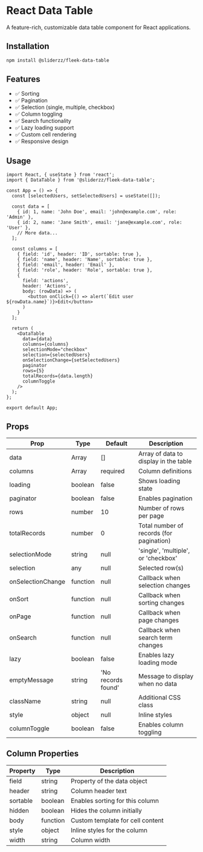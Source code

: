 # React Data Table

A feature-rich, customizable data table component for React applications.

## Installation

```bash
npm install @sliderzz/fleek-data-table
```


## Features

- ✅ Sorting
- ✅ Pagination
- ✅ Selection (single, multiple, checkbox)
- ✅ Column toggling
- ✅ Search functionality
- ✅ Lazy loading support
- ✅ Custom cell rendering
- ✅ Responsive design

## Usage
```tsx
import React, { useState } from 'react';
import { DataTable } from '@sliderzz/fleek-data-table';

const App = () => {
  const [selectedUsers, setSelectedUsers] = useState([]);

  const data = [
    { id: 1, name: 'John Doe', email: 'john@example.com', role: 'Admin' },
    { id: 2, name: 'Jane Smith', email: 'jane@example.com', role: 'User' },
    // More data...
  ];

  const columns = [
    { field: 'id', header: 'ID', sortable: true },
    { field: 'name', header: 'Name', sortable: true }, 
    { field: 'email', header: 'Email' },
    { field: 'role', header: 'Role', sortable: true },
    {
      field: 'actions',
      header: 'Actions',
      body: (rowData) => (
        <button onClick={() => alert(`Edit user ${rowData.name}`)}>Edit</button>
      )
    }
  ];

  return (
    <DataTable
      data={data}
      columns={columns}
      selectionMode="checkbox"
      selection={selectedUsers}
      onSelectionChange={setSelectedUsers}
      paginator
      rows={5}
      totalRecords={data.length}
      columnToggle
    />
  );
};

export default App;
```


## Props

| Prop | Type | Default | Description |
|------|------|---------|-------------|
| data | Array | [] | Array of data to display in the table |
| columns | Array | required | Column definitions |
| loading | boolean | false | Shows loading state |
| paginator | boolean | false | Enables pagination |
| rows | number | 10 | Number of rows per page |
| totalRecords | number | 0 | Total number of records (for pagination) |
| selectionMode | string | null | 'single', 'multiple', or 'checkbox' |
| selection | any | null | Selected row(s) |
| onSelectionChange | function | null | Callback when selection changes |
| onSort | function | null | Callback when sorting changes |
| onPage | function | null | Callback when page changes |
| onSearch | function | null | Callback when search term changes |
| lazy | boolean | false | Enables lazy loading mode |
| emptyMessage | string | 'No records found' | Message to display when no data |
| className | string | null | Additional CSS class |
| style | object | null | Inline styles |
| columnToggle | boolean | false | Enables column toggling |

## Column Properties

| Property | Type | Description |
|----------|------|-------------|
| field | string | Property of the data object |
| header | string | Column header text |
| sortable | boolean | Enables sorting for this column |
| hidden | boolean | Hides the column initially |
| body | function | Custom template for cell content |
| style | object | Inline styles for the column |
| width | string | Column width |

